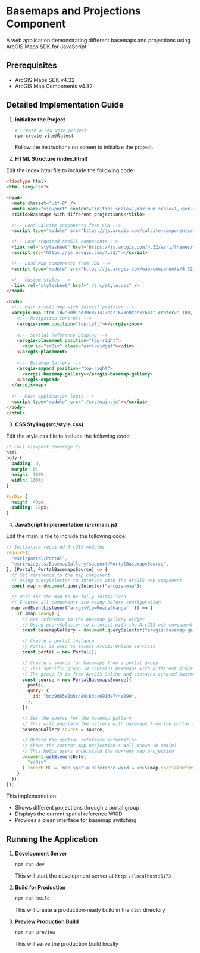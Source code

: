 # Basemaps and Projections Component

A web application demonstrating different basemaps and projections using ArcGIS Maps SDK for JavaScript.

## Prerequisites

- ArcGIS Maps SDK v4.32
- ArcGIS Map Components v4.32

## Detailed Implementation Guide

1. **Initialize the Project**
   ```bash
   # Create a new Vite project
   npm create vite@latest
   ```
   Follow the instructions on screen to initialize the project.

2. **HTML Structure (index.html)**

Edit the index.html file to include the following code:

```html
<!doctype html>
<html lang="en">

<head>
  <meta charset="utf-8" />
  <meta name="viewport" content="initial-scale=1,maximum-scale=1,user-scalable=no" />
  <title>Basemaps with different projections</title>

  <!-- Load Calcite components from CDN -->
  <script type="module" src="https://js.arcgis.com/calcite-components/3.0.3/calcite.esm.js"></script>

  <!-- Load required ArcGIS components -->
  <link rel="stylesheet" href="https://js.arcgis.com/4.32/esri/themes/light/main.css" />
  <script src="https://js.arcgis.com/4.32/"></script>

  <!-- Load Map components from CDN -->
  <script type="module" src="https://js.arcgis.com/map-components/4.32/arcgis-map-components.esm.js"></script>

  <!-- Custom styles -->
  <link rel="stylesheet" href="./src/style.css" />
</head>

<body>
  <!-- Main ArcGIS Map with initial position -->
  <arcgis-map item-id="8d91bd39e873417ea21673e0fee87604" center="-100, 35" zoom="2">
    <!-- Navigation Controls -->
    <arcgis-zoom position="top-left"></arcgis-zoom>
    
    <!-- Spatial Reference Display -->
    <arcgis-placement position="top-right">
      <div id="srDiv" class="esri-widget"></div>
    </arcgis-placement>
    
    <!-- Basemap Gallery -->
    <arcgis-expand position="top-right">
      <arcgis-basemap-gallery></arcgis-basemap-gallery>
    </arcgis-expand>
  </arcgis-map>
  
  <!-- Main application logic -->
  <script type="module" src="./src/main.js"></script>
</body>
</html>
```

3. **CSS Styling (src/style.css)**

Edit the style.css file to include the following code:

```css
/* Full viewport coverage */
html,
body {
  padding: 0;
  margin: 0;
  height: 100%;
  width: 100%;
}

#srDiv {
  height: 40px;
  padding: 10px;
}
```

4. **JavaScript Implementation (src/main.js)**

Edit the main.js file to include the following code:

```javascript
// Initialize required ArcGIS modules
require([
  "esri/portal/Portal",
  "esri/widgets/BasemapGallery/support/PortalBasemapsSource",
], (Portal, PortalBasemapsSource) => {
  // Get reference to the map component
  // Using querySelector to interact with the ArcGIS web component
  const map = document.querySelector("arcgis-map");

  // Wait for the map to be fully initialized
  // Ensures all components are ready before configuration
  map.addEventListener("arcgisViewReadyChange", () => {
    if (map.ready) {
      // Get reference to the basemap gallery widget
      // Using querySelector to interact with the ArcGIS web component
      const basemapGallery = document.querySelector("arcgis-basemap-gallery");

      // Create a portal instance
      // Portal is used to access ArcGIS Online services
      const portal = new Portal();

      // Create a source for basemaps from a portal group
      // This specific group ID contains basemaps with different projections
      // The group ID is from ArcGIS Online and contains curated basemaps
      const source = new PortalBasemapsSource({
        portal,
        query: {
          id: "bdb9d65e0b5c480c8dcc6916e7f4e099",
        },
      });

      // Set the source for the basemap gallery
      // This will populate the gallery with basemaps from the portal group
      basemapGallery.source = source;

      // Update the spatial reference information
      // Shows the current map projection's Well-Known ID (WKID)
      // This helps users understand the current map projection
      document.getElementById(
        "srDiv"
      ).innerHTML = `map.spatialReference.wkid = <b>${map.spatialReference.wkid}</b>`;
    }
  });
});
```

This implementation:
- Shows different projections through a portal group
- Displays the current spatial reference WKID
- Provides a clean interface for basemap switching

## Running the Application

1. **Development Server**
   ```bash
   npm run dev
   ```
   This will start the development server at `http://localhost:5173`

2. **Build for Production**
   ```bash
   npm run build
   ```
   This will create a production-ready build in the `dist` directory

3. **Preview Production Build**
   ```bash
   npm run preview
   ```
   This will serve the production build locally
